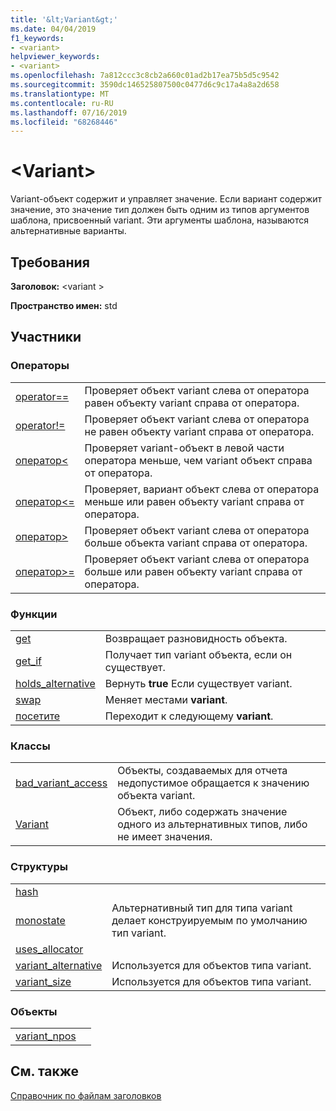 ```yaml
---
title: '&lt;Variant&gt;'
ms.date: 04/04/2019
f1_keywords:
- <variant>
helpviewer_keywords:
- <variant>
ms.openlocfilehash: 7a812ccc3c8cb2a660c01ad2b17ea75b5d5c9542
ms.sourcegitcommit: 3590dc146525807500c0477d6c9c17a4a8a2d658
ms.translationtype: MT
ms.contentlocale: ru-RU
ms.lasthandoff: 07/16/2019
ms.locfileid: "68268446"
---
```

# <a name="ltvariantgt"></a>&lt;Variant&gt;

Variant-объект содержит и управляет значение. Если вариант содержит значение, это значение тип должен быть одним из типов аргументов шаблона, присвоенный variant. Эти аргументы шаблона, называются альтернативные варианты.

## <a name="requirements"></a>Требования

**Заголовок:** \<variant >

**Пространство имен:** std

## <a name="members"></a>Участники

### <a name="operators"></a>Операторы

|||
|-|-|
|[operator==](../standard-library/forward-list-operators.md#op_eq_eq)|Проверяет объект variant слева от оператора равен объекту variant справа от оператора.|
|[operator!=](../standard-library/forward-list-operators.md#op_neq)|Проверяет объект variant слева от оператора не равен объекту variant справа от оператора.|
|[оператор<](../standard-library/forward-list-operators.md#op_lt)|Проверяет variant-объект в левой части оператора меньше, чем variant объект справа от оператора.|
|[оператор<=](../standard-library/forward-list-operators.md#op_lt_eq)|Проверяет, вариант объект слева от оператора меньше или равен объекту variant справа от оператора.|
|[оператор>](../standard-library/forward-list-operators.md#op_gt)|Проверяет объект variant слева от оператора больше объекта variant справа от оператора.|
|[оператор>=](../standard-library/forward-list-operators.md#op_lt_eq)|Проверяет объект variant слева от оператора больше или равен объекту variant справа от оператора.|

### <a name="functions"></a>Функции

|||
|-|-|
|[get](../standard-library/variant-functions.md#get)|Возвращает разновидность объекта.|
|[get_if](../standard-library/variant-functions.md#get_if)|Получает тип variant объекта, если он существует.|
|[holds_alternative](../standard-library/variant-functions.md#holds_alternative)|Вернуть **true** Если существует variant.|
|[swap](../standard-library/variant-functions.md#swap)|Меняет местами **variant**.|
|[посетите](../standard-library/variant-functions.md#visit)|Переходит к следующему **variant**.|

### <a name="classes"></a>Классы

|||
|-|-|
|[bad_variant_access](../standard-library/bad-variant-access-class.md)|Объекты, создаваемых для отчета недопустимое обращается к значению объекта variant.|
|[Variant](../standard-library/variant.md)|Объект, либо содержать значение одного из альтернативных типов, либо не имеет значения.|

### <a name="structs"></a>Структуры

|||
|-|-|
|[hash](../standard-library/hash-structure.md)||
|[monostate](../standard-library/monostate-structure.md)|Альтернативный тип для типа variant делает конструируемым по умолчанию тип variant.|
|[uses_allocator](../standard-library/uses-allocator-structure.md)||
|[variant_alternative](../standard-library/variant-alternative-structure.md)|Используется для объектов типа variant.|
|[variant_size](../standard-library/variant-size-structure.md)|Используется для объектов типа variant.|

### <a name="objects"></a>Объекты

|||
|-|-|
|[variant_npos](../standard-library/variant-functions.md#variant_npos)||

## <a name="see-also"></a>См. также

[Справочник по файлам заголовков](../standard-library/cpp-standard-library-header-files.md)
